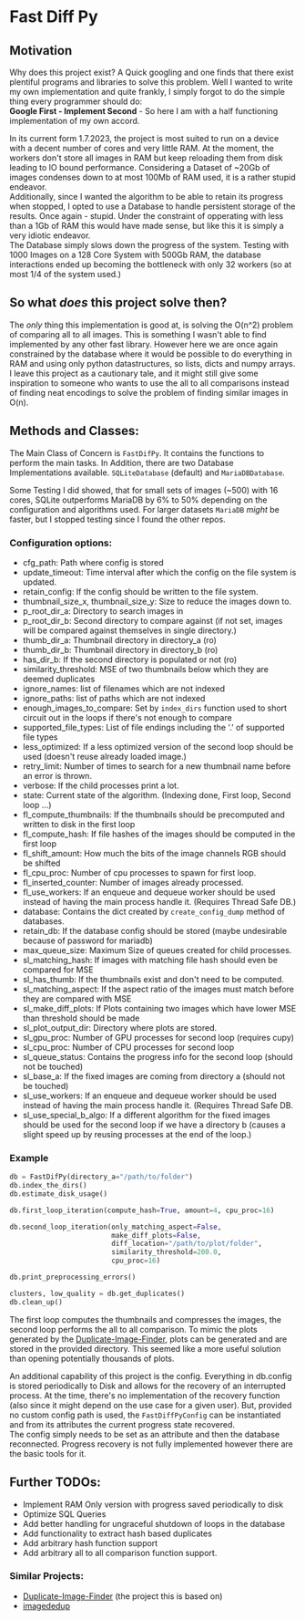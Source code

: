 # Fast Diff Py

## Motivation 
Why does this project exist? A Quick googling and one finds that there exist plentiful programs and libraries to solve this problem. Well I wanted to write my own implementation and quite frankly, I simply forgot to do the simple thing every programmer should do:  
**Google First - Implement Second** - So here I am with a half functioning implementation of my own accord.   

In its current form 1.7.2023, the project is most suited to run on a device with a decent number of cores and very little RAM. At the moment, the workers don't store all images in RAM but keep reloading them from disk leading to IO bound performance. Considering a Dataset of ~20Gb of images condenses down to at most 100Mb of RAM used, it is a rather stupid endeavor.    
Additionally, since I wanted the algorithm to be able to retain its progress when stopped, I opted to use a Database to handle persistent storage of the results. Once again - stupid. Under the constraint of opperating with less than a 1Gb of RAM this would have made sense, but like this it is simply a very idiotic endeavor.   
The Database simply slows down the progress of the system. Testing with 1000 Images on a 128 Core System with 500Gb RAM, the database interactions ended up becoming the bottleneck with only 32 workers (so at most 1/4 of the system used.)

## So what _does_ this project solve then?

The _only_ thing this implementation is good at, is solving the O(n^2) problem of comparing all to all images. This is something I wasn't able to find implemented by any other fast library. However here we are once again constrained by the database where it would be possible to do everything in RAM and using only python datastructures, so lists, dicts and numpy arrays.    
I leave this project as a cautionary tale, and it might still give some inspiration to someone who wants to use the all to all comparisons instead of finding neat encodings to solve the problem of finding similar images in O(n).


## Methods and Classes:
The Main Class of Concern is `FastDifPy`. It contains the functions to perform the main tasks. 
In Addition, there are two Database Implementations available. `SQLiteDatabase` (default) and `MariaDBDatabase`.

Some Testing I did showed, that for small sets of images (~500) with 16 cores, SQLite outperforms MariaDB by 6% to 50% depending on the configuration and algorithms used.
For larger datasets `MariaDB` _might_ be faster, but I stopped testing since I found the other repos.

### Configuration options:
- cfg_path: Path where config is stored
- update_timeout: Time interval after which the config on the file system is updated.
- retain_config: If the config should be written to the file system.
- thumbnail_size_x, thumbnail_size_y: Size to reduce the images down to.
- p_root_dir_a: Directory to search images in 
- p_root_dir_b: Second directory to compare against (if not set, images will be compared against themselves in single directory.)
- thumb_dir_a: Thumbnail directory in directory_a (ro)
- thumb_dir_b: Thumbnail directory in directory_b (ro)
- has_dir_b: If the second directory is populated or not (ro)
- similarity_threshold: MSE of two thumbnails below which they are deemed duplicates
- ignore_names: list of filenames which are not indexed
- ignore_paths: list of paths which are not indexed 
- enough_images_to_compare: Set by `index_dirs` function used to short circuit out in the loops if there's not enough to compare
- supported_file_types: List of file endings including the '.' of supported file types
- less_optimized: If a less optimized version of the second loop should be used (doesn't reuse already loaded image.)
- retry_limit: Number of times to search for a new thumbnail name before an error is thrown.
- verbose: If the child processes print a lot.
- state: Current state of the algorithm. (Indexing done, First loop, Second loop ...)
- fl_compute_thumbnails: If the thumbnails should be precomputed and written to disk in the first loop
- fl_compute_hash: If file hashes of the images should be computed in the first loop
- fl_shift_amount: How much the bits of the image channels RGB should be shifted
- fl_cpu_proc: Number of cpu processes to spawn for first loop.
- fl_inserted_counter: Number of images already processed.
- fl_use_workers: If an enqueue and dequeue worker should be used instead of having the main process handle it. (Requires Thread Safe DB.)
- database: Contains the dict created by `create_config_dump` method of databases.
- retain_db: If the database config should be stored (maybe undesirable because of password for mariadb)
- max_queue_size: Maximum Size of queues created for child processes.
- sl_matching_hash: If images with matching file hash should even be compared for MSE
- sl_has_thumb: If the thumbnails exist and don't need to be computed.
- sl_matching_aspect: If the aspect ratio of the images must match before they are compared with MSE
- sl_make_diff_plots: If Plots containing two images which have lower MSE than threshold should be made
- sl_plot_output_dir: Directory where plots are stored.
- sl_gpu_proc: Number of GPU processes for second loop (requires cupy)
- sl_cpu_proc: Number of CPU processes for second loop
- sl_queue_status: Contains the progress info for the second loop (should not be touched)
- sl_base_a: If the fixed images are coming from directory a (should not be touched)
- sl_use_workers: If an enqueue and dequeue worker should be used instead of having the main process handle it. (Requires Thread Safe DB.
- sl_use_special_b_algo: If a different algorithm for the fixed images should be used for the second loop if we have a directory b (causes a slight speed up by reusing processes at the end of the loop.)

### Example
```python
db = FastDifPy(directory_a="/path/to/folder")
db.index_the_dirs()
db.estimate_disk_usage()

db.first_loop_iteration(compute_hash=True, amount=4, cpu_proc=16)

db.second_loop_iteration(only_matching_aspect=False,
                         make_diff_plots=False,
                         diff_location="/path/to/plot/folder",
                         similarity_threshold=200.0,
                         cpu_proc=16)

db.print_preprocessing_errors()

clusters, low_quality = db.get_duplicates()
db.clean_up()
```

The first loop computes the thumbnails and compresses the images, the second loop performs the all to all comparison. 
To mimic the plots generated by the [Duplicate-Image-Finder](https://github.com/elisemercury/Duplicate-Image-Finder), plots can be generated and are stored in the provided directory. This seemed like a more useful solution than opening potentially thousands of plots.

An additional capability of this project is the config. Everything in db.config is stored periodically to Disk and allows for the recovery of an interrupted process. At the time, there's no implementation of the recovery function (also since it might depend on the use case for a given user). But, provided no custom config path is used, the `FastDiffPyConfig` can be instantiated and from its attributes the current progress state recovered.   
The config simply needs to be set as an attribute and then the database reconnected. Progress recovery is not fully implemented however there are the basic tools for it.


## Further TODOs:
- Implement RAM Only version with progress saved periodically to disk
- Optimize SQL Queries
- Add better handling for ungraceful shutdown of loops in the database
- Add functionality to extract hash based duplicates
- Add arbitrary hash function support
- Add arbitrary all to all comparison function support.



### Similar Projects:
- [Duplicate-Image-Finder](https://github.com/elisemercury/Duplicate-Image-Finder) (the project this is based on)
- [imagededup](https://github.com/idealo/imagededup)